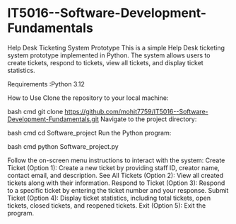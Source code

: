 # IT5016--Software-Development-Fundamentals
Help Desk Ticketing System Prototype
This is a simple Help Desk ticketing system prototype implemented in Python. The system allows users to create tickets, respond to tickets, view all tickets, and display ticket statistics.

Requirements :Python 3.12

How to Use
Clone the repository to your local machine:

bash cmd
git clone https://github.com/mohit7759/IT5016--Software-Development-Fundamentals.git
Navigate to the project directory:

bash cmd
cd Software_project
Run the Python program:

bash cmd
python Software_project.py

Follow the on-screen menu instructions to interact with the system:
Create Ticket (Option 1): Create a new ticket by providing staff ID, creator name, contact email, and description.
See All Tickets (Option 2): View all created tickets along with their information.
Respond to Ticket (Option 3): Respond to a specific ticket by entering the ticket number and your response.
Submit Ticket (Option 4): Display ticket statistics, including total tickets, open tickets, closed tickets, and reopened tickets.
Exit (Option 5): Exit the program.
